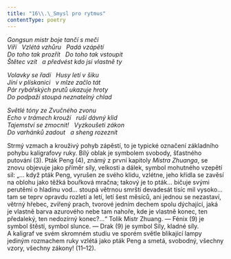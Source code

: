 ```yaml
---
title: "16\\.\_Smysl pro rytmus"
contentType: poetry
---
```


<section>

_Gongsun mistr boje tančí s meči  
Víří   Vzlétá vzhůru   Padá vzápětí  
Do toho tak prozřít   Do toho tak vstoupit  
Štětec vzít   a předvést kdo jsi vlastně ty_

</section>

<section>

_Volavky se řadí   Husy letí v šiku  
Jíní v plískanici   v mlze začlo tát  
Pár rybářských prutů ukazuje hroty  
Do podpaží stoupá neznatelný chlad_

</section>

<section>

_Světlé tóny ze Zvučného zvonu  
Echo v trámech krouží   ruší dávný klid  
Tajemství se zmocnit!   Vyzkoušeti zákon  
Do varhánků zadout   a sheng rozeznít_

</section>


<section>

Strmý vzmach a krouživý pohyb zápěstí, to je typické označení základního pohybu kaligrafovy ruky. Bílý oblak je symbolem svobody, šťastného putování (3). Pták Peng (4), známý z první kapitoly _Mistra_ _Zhuanga_, se znovu objevuje jako příměr síly, velkosti a dálek, symbol mohutného vzepětí sil: „… když pták Peng, vyrušen ze svého klidu, vzlétne, jeho křídla se zavěsí na oblohu jako těžká bouřková mračna; takový je to pták… bičuje svými perutěmi o hladinu vod… stoupá větrnou smrští devadesát tisíc mil vysoko… tam se teprv opravdu rozletí a letí, letí šest měsíců, ani jednou se nezastaví, větrný hřebec, zvířený prach, tvorové jedním dechem spolu dýchající, jaká je vlastně barva azurového nebe tam nahoře, kde je vlastně konec, ten předaleký, ten nedozírný konec?…“ Tolik Mistr Zhuang. — Fénix (9) je symbol štěstí, symbol slunce. — Drak (9) je symbol Síly, kladné síly. A kaligraf ve svém skromném studiu ve sporém světle blikající lampy jediným rozmachem ruky vzlétá jako pták Peng a smetá, svobodný, všechny vzory, všechny zákony! (11–12).

</section>
